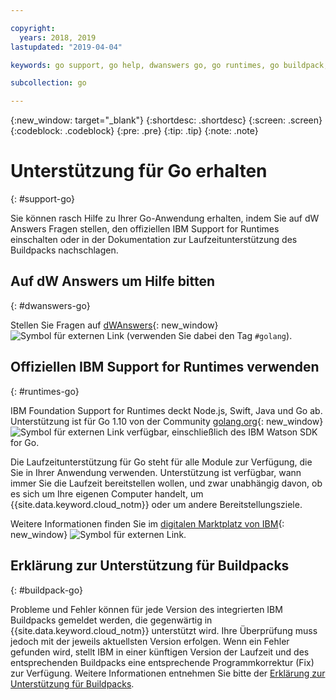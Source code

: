```yaml
---

copyright:
  years: 2018, 2019
lastupdated: "2019-04-04"

keywords: go support, go help, dwanswers go, go runtimes, go buildpack, ibm support go, foundation support go, runtime support

subcollection: go

---
```


{:new_window: target="_blank"}
{:shortdesc: .shortdesc}
{:screen: .screen}
{:codeblock: .codeblock}
{:pre: .pre}
{:tip: .tip}
{:note: .note}

# Unterstützung für Go erhalten
{: #support-go}

Sie können rasch Hilfe zu Ihrer Go-Anwendung erhalten, indem Sie auf dW Answers Fragen stellen, den offiziellen IBM Support for Runtimes einschalten oder in der Dokumentation zur Laufzeitunterstützung des Buildpacks nachschlagen.

## Auf dW Answers um Hilfe bitten
{: #dwanswers-go}

Stellen Sie Fragen auf [dWAnswers](https://developer.ibm.com/answers/topics/golang.html){: new_window} ![Symbol für externen Link](../icons/launch-glyph.svg "Symbol für externen Link") (verwenden Sie dabei den Tag `#golang`). 

## Offiziellen IBM Support for Runtimes verwenden
{: #runtimes-go}

IBM Foundation Support for Runtimes deckt Node.js, Swift, Java und Go ab. Unterstützung ist für Go 1.10 von der Community [golang.org](https://golang.org/){: new_window} ![Symbol für externen Link](../icons/launch-glyph.svg "Symbol für externen Link") verfügbar, einschließlich des IBM Watson SDK for Go.  

Die Laufzeitunterstützung für Go steht für alle Module zur Verfügung, die Sie in Ihrer Anwendung verwenden. Unterstützung ist verfügbar, wann immer Sie die Laufzeit bereitstellen wollen, und zwar unabhängig davon, ob es sich um Ihre eigenen Computer handelt, um {{site.data.keyword.cloud_notm}} oder um andere Bereitstellungsziele.

Weitere Informationen finden Sie im [digitalen Marktplatz von IBM](https://www.ibm.com/us-en/marketplace/support-for-runtimes){: new_window} ![Symbol für externen Link](../icons/launch-glyph.svg "Symbol für externen Link"). 

## Erklärung zur Unterstützung für Buildpacks
{: #buildpack-go}

Probleme und Fehler können für jede Version des integrierten IBM Buildpacks gemeldet werden, die gegenwärtig in {{site.data.keyword.cloud_notm}} unterstützt wird. Ihre Überprüfung muss jedoch mit der jeweils aktuellsten Version erfolgen. Wenn ein Fehler gefunden wird, stellt IBM in einer künftigen Version der Laufzeit und des entsprechenden Buildpacks eine entsprechende Programmkorrektur (Fix) zur Verfügung. Weitere Informationen entnehmen Sie bitte der [Erklärung zur Unterstützung für Buildpacks](/docs/runtimes-common?topic=runtimes-common-buildpack_support_statement).
